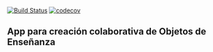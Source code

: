 [![Build Status](https://travis-ci.org/ignaciojonas/OEApp.svg?branch=master)](https://travis-ci.org/ignaciojonas/OEApp)
[![codecov](https://codecov.io/gh/ignaciojonas/OEApp/branch/master/graph/badge.svg)](https://codecov.io/gh/ignaciojonas/OEApp)
## App para creación colaborativa de Objetos de Enseñanza

